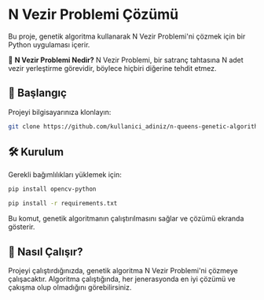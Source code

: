 # N Vezir Problemi Çözümü

Bu proje, genetik algoritma kullanarak N Vezir Problemi'ni çözmek için bir Python uygulaması içerir.

👑 **N Vezir Problemi Nedir?**
N Vezir Problemi, bir satranç tahtasına N adet vezir yerleştirme görevidir, böylece hiçbiri diğerine tehdit etmez.

## 🚀 Başlangıç

Projeyi bilgisayarınıza klonlayın:

```bash
git clone https://github.com/kullanici_adiniz/n-queens-genetic-algorithm.git
```

## 🛠️ Kurulum

Gerekli bağımlılıkları yüklemek için:
```bash
pip install opencv-python
```

```bash
pip install -r requirements.txt
```
Bu komut, genetik algoritmanın çalıştırılmasını sağlar ve çözümü ekranda gösterir.

## 🤔 Nasıl Çalışır?

Projeyi çalıştırdığınızda, genetik algoritma N Vezir Problemi'ni çözmeye çalışacaktır. Algoritma çalıştığında, her jenerasyonda en iyi çözümü ve çakışma olup olmadığını görebilirsiniz.


